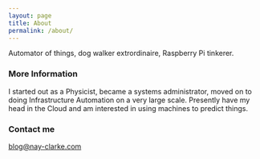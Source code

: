 ```yaml
---
layout: page
title: About
permalink: /about/
---
```


Automator of things, dog walker extrordinaire, Raspberry Pi tinkerer.

### More Information

I started out as a Physicist, became a systems administrator, moved on to doing Infrastructure Automation on a very large scale. Presently have my head in the Cloud and am interested in using machines to predict things.

### Contact me

[blog@nay-clarke.com](mailto:blog@nay-clarke.com)
